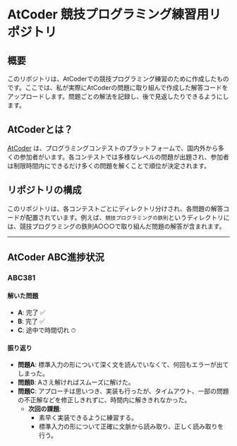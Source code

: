 # AtCoder 競技プログラミング練習用リポジトリ

## 概要
このリポジトリは、AtCoderでの競技プログラミング練習のために作成したものです。ここでは、私が実際にAtCoderの問題に取り組んで作成した解答コードをアップロードします。問題ごとの解法を記録し、後で見返したりできるようにします。

## AtCoderとは？
[AtCoder](https://atcoder.jp/) は、プログラミングコンテストのプラットフォームで、国内外から多くの参加者がいます。各コンテストでは多様なレベルの問題が出題され、参加者は制限時間内にできるだけ多くの問題を解くことで順位が決定されます。

## リポジトリの構成
このリポジトリは、各コンテストごとにディレクトリ分けされ、各問題の解答コードが配置されています。例えば、`競技プログラミングの鉄則`というディレクトリには、競技プログラミングの鉄則A○○○で取り組んだ問題の解答が含まれます。

---

## AtCoder ABC進捗状況

### ABC381
#### 解いた問題
- **A**: 完了 ✅
- **B**: 完了 ✅
- **C**: 途中で時間切れ ⏱

#### 振り返り
- **問題A**: 標準入力の形について深く文を読んでいなくて、何回もエラーが出てしまった。
- **問題B**: Aさえ解ければスムーズに解けた。
- **問題C**: アプローチは思いつき、実装も行ったが、タイムアウト、一部の問題の不正解などを修正しきれずに、時間内に解ききれなかった。
  - **次回の課題**:
    - 素早く実装できるように練習する。
    - 標準入力の形について正確に文脈から読み取り、正しく読み取りを行う。
